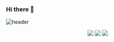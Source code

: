### Hi there 👋

![header](https://capsule-render.vercel.app/api?type=soft&color=auto&height=150&section=header&text=Gihyeon%20Github&fontSize=90)

<div align="center">
	<img src="https://img.shields.io/badge/Python-3776AB?style=flat&logo=Python&logoColor=white" />
	<img src="https://img.shields.io/badge/C-239DFF?style=flat&logo=C&logoColor=white" />
	<img src="https://img.shields.io/badge/Cpp-239DFF?style=flat&logo=C++&logoColor=white" />
	
</div>

<!--
**gihyeon0903/gihyeon0903** is a ✨ _special_ ✨ repository because its `README.md` (this file) appears on your GitHub profile.

Here are some ideas to get you started:

- 🔭 I’m currently working on ...
- 🌱 I’m currently learning ...
- 👯 I’m looking to collaborate on ...
- 🤔 I’m looking for help with ...
- 💬 Ask me about ...
- 📫 How to reach me: ...
- 😄 Pronouns: ...
- ⚡ Fun fact: ...
-->
